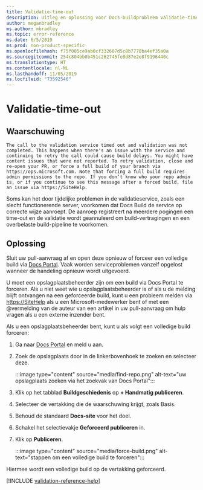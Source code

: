 ```yaml
---
title: Validatie-time-out
description: Uitleg en oplossing voor Docs-buildprobleem validatie-time-out
author: meganbradley
ms.author: mbradley
ms.topic: error-reference
ms.date: 6/5/2019
ms.prod: non-product-specific
ms.openlocfilehash: f75f005ce9ab0cf332667d5c8b7778ba4ef35a0a
ms.sourcegitcommit: 254c804bb0b451c262745fe8d87e2e8f9196440c
ms.translationtype: HT
ms.contentlocale: nl-NL
ms.lasthandoff: 11/05/2019
ms.locfileid: "73592546"
---
```

# <a name="validation-timeout"></a>Validatie-time-out

## <a name="warning"></a>Waarschuwing

`The call to the validation service timed out and validation was not completed. This happens when there's an issue with the service and continuing to retry the call could cause build delays. You might have content issues that were not reported. To retry validation, close and re-open your PR, or force a full build of your branch via https://ops.microsoft.com. Note that forcing a full build requires admin permissions to the repo. If you don’t know who your repo admin is, or if you continue to see this message after a forced build, file an issue via https://SiteHelp.`

Soms kan het door tijdelijke problemen in de validatieservice, zoals een slecht functionerende server, voorkomen dat Docs Build de service op correcte wijze aanroept. De aanroep registreert na meerdere pogingen een time-out en de validatie wordt geannuleerd om build-vertragingen en een overbelaste build-pipeline te voorkomen.

## <a name="resolution"></a>Oplossing

Sluit uw pull-aanvraag af en open deze opnieuw of forceer een volledige build via [Docs Portal](https://ops.microsoft.com/#/). Vaak worden serviceproblemen vanzelf opgelost wanneer de handeling opnieuw wordt uitgevoerd.

U moet een opslagplaatsbeheerder zijn om een build via Docs Portal te forceren. Als u niet weet wie u opslagplaatsbeheerder is of als u de melding blijft ontvangen na een geforceerde build, kunt u een probleem melden via [https://SiteHelp](https://SiteHelp) als u een Microsoft-medewerker bent of met een @vermelding van de auteur van een artikel in uw pull-aanvraag om hulp vragen als u een externe inzender bent.

Als u een opslagplaatsbeheerder bent, kunt u als volgt een volledige build forceren:

1. Ga naar [Docs Portal](https://ops.microsoft.com/#/) en meld u aan.
1. Zoek de opslagplaats door in de linkerbovenhoek te zoeken en selecteer deze.

   :::image type="content" source="media/find-repo.png" alt-text="uw opslagplaats zoeken via het zoekvak van Docs Portal":::
1. Klik op het tabblad **Buildgeschiedenis** op **+ Handmatig publiceren**.
1. Selecteer de vertakking die de waarschuwing krijgt, zoals Basis.
1. Behoud de standaard **Docs-site** voor het doel.
1. Schakel het selectievakje **Geforceerd publiceren** in.
1. Klik op **Publiceren**.

   :::image type="content" source="media/force-build.png" alt-text="stappen om een volledige build te forceren":::

Hiermee wordt een volledige build op de vertakking geforceerd.

<!--make sure to add this file to your includes folder and verify the path-->
[!INCLUDE [validation-reference-help](includes/validation-reference-help.md)]
